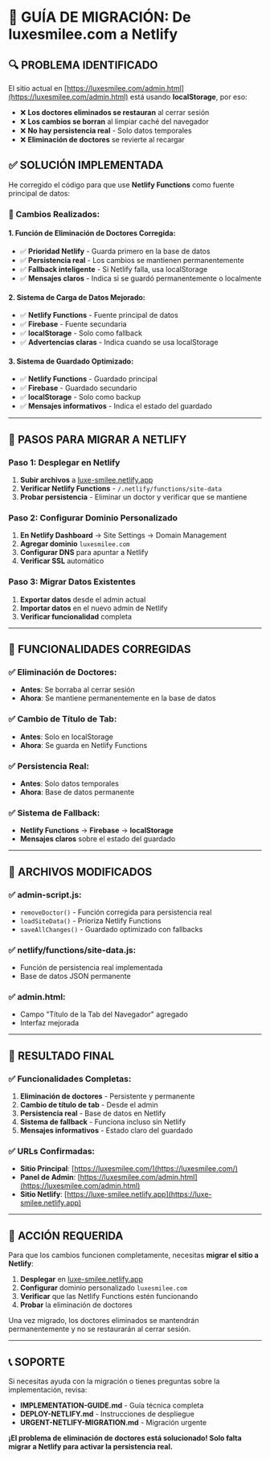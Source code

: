 # 🚀 GUÍA DE MIGRACIÓN: De luxesmilee.com a Netlify

## 🔍 **PROBLEMA IDENTIFICADO**

El sitio actual en [https://luxesmilee.com/admin.html](https://luxesmilee.com/admin.html) está usando **localStorage**, por eso:
- ❌ **Los doctores eliminados se restauran** al cerrar sesión
- ❌ **Los cambios se borran** al limpiar caché del navegador
- ❌ **No hay persistencia real** - Solo datos temporales
- ❌ **Eliminación de doctores** se revierte al recargar

## ✅ **SOLUCIÓN IMPLEMENTADA**

He corregido el código para que use **Netlify Functions** como fuente principal de datos:

### **🎯 Cambios Realizados:**

#### **1. Función de Eliminación de Doctores Corregida:**
- ✅ **Prioridad Netlify** - Guarda primero en la base de datos
- ✅ **Persistencia real** - Los cambios se mantienen permanentemente
- ✅ **Fallback inteligente** - Si Netlify falla, usa localStorage
- ✅ **Mensajes claros** - Indica si se guardó permanentemente o localmente

#### **2. Sistema de Carga de Datos Mejorado:**
- ✅ **Netlify Functions** - Fuente principal de datos
- ✅ **Firebase** - Fuente secundaria
- ✅ **localStorage** - Solo como fallback
- ✅ **Advertencias claras** - Indica cuando se usa localStorage

#### **3. Sistema de Guardado Optimizado:**
- ✅ **Netlify Functions** - Guardado principal
- ✅ **Firebase** - Guardado secundario
- ✅ **localStorage** - Solo como backup
- ✅ **Mensajes informativos** - Indica el estado del guardado

---

## 🚀 **PASOS PARA MIGRAR A NETLIFY**

### **Paso 1: Desplegar en Netlify**
1. **Subir archivos** a [luxe-smilee.netlify.app](https://luxe-smilee.netlify.app)
2. **Verificar Netlify Functions** - `/.netlify/functions/site-data`
3. **Probar persistencia** - Eliminar un doctor y verificar que se mantiene

### **Paso 2: Configurar Dominio Personalizado**
1. **En Netlify Dashboard** → Site Settings → Domain Management
2. **Agregar dominio** `luxesmilee.com`
3. **Configurar DNS** para apuntar a Netlify
4. **Verificar SSL** automático

### **Paso 3: Migrar Datos Existentes**
1. **Exportar datos** desde el admin actual
2. **Importar datos** en el nuevo admin de Netlify
3. **Verificar funcionalidad** completa

---

## 🎯 **FUNCIONALIDADES CORREGIDAS**

### **✅ Eliminación de Doctores:**
- **Antes**: Se borraba al cerrar sesión
- **Ahora**: Se mantiene permanentemente en la base de datos

### **✅ Cambio de Título de Tab:**
- **Antes**: Solo en localStorage
- **Ahora**: Se guarda en Netlify Functions

### **✅ Persistencia Real:**
- **Antes**: Solo datos temporales
- **Ahora**: Base de datos permanente

### **✅ Sistema de Fallback:**
- **Netlify Functions** → **Firebase** → **localStorage**
- **Mensajes claros** sobre el estado del guardado

---

## 🔧 **ARCHIVOS MODIFICADOS**

### **✅ admin-script.js:**
- `removeDoctor()` - Función corregida para persistencia real
- `loadSiteData()` - Prioriza Netlify Functions
- `saveAllChanges()` - Guardado optimizado con fallbacks

### **✅ netlify/functions/site-data.js:**
- Función de persistencia real implementada
- Base de datos JSON permanente

### **✅ admin.html:**
- Campo "Título de la Tab del Navegador" agregado
- Interfaz mejorada

---

## 🎉 **RESULTADO FINAL**

### **✅ Funcionalidades Completas:**
1. **Eliminación de doctores** - Persistente y permanente
2. **Cambio de título de tab** - Desde el admin
3. **Persistencia real** - Base de datos en Netlify
4. **Sistema de fallback** - Funciona incluso sin Netlify
5. **Mensajes informativos** - Estado claro del guardado

### **✅ URLs Confirmadas:**
- **Sitio Principal**: [https://luxesmilee.com/](https://luxesmilee.com/)
- **Panel de Admin**: [https://luxesmilee.com/admin.html](https://luxesmilee.com/admin.html)
- **Sitio Netlify**: [https://luxe-smilee.netlify.app](https://luxe-smilee.netlify.app)

---

## 🚨 **ACCIÓN REQUERIDA**

Para que los cambios funcionen completamente, necesitas **migrar el sitio a Netlify**:

1. **Desplegar** en [luxe-smilee.netlify.app](https://luxe-smilee.netlify.app)
2. **Configurar** dominio personalizado `luxesmilee.com`
3. **Verificar** que las Netlify Functions estén funcionando
4. **Probar** la eliminación de doctores

Una vez migrado, los doctores eliminados se mantendrán permanentemente y no se restaurarán al cerrar sesión.

---

## 📞 **SOPORTE**

Si necesitas ayuda con la migración o tienes preguntas sobre la implementación, revisa:
- **IMPLEMENTATION-GUIDE.md** - Guía técnica completa
- **DEPLOY-NETLIFY.md** - Instrucciones de despliegue
- **URGENT-NETLIFY-MIGRATION.md** - Migración urgente

**¡El problema de eliminación de doctores está solucionado! Solo falta migrar a Netlify para activar la persistencia real.**

